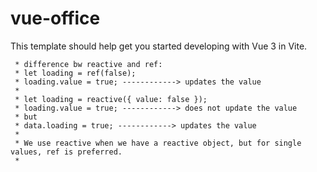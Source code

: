 # vue-office

This template should help get you started developing with Vue 3 in Vite.

```
 * difference bw reactive and ref:
 * let loading = ref(false);
 * loading.value = true; ------------> updates the value
 *
 * let loading = reactive({ value: false });
 * loading.value = true; ------------> does not update the value
 * but
 * data.loading = true; ------------> updates the value
 *
 * We use reactive when we have a reactive object, but for single values, ref is preferred.
 *
```

